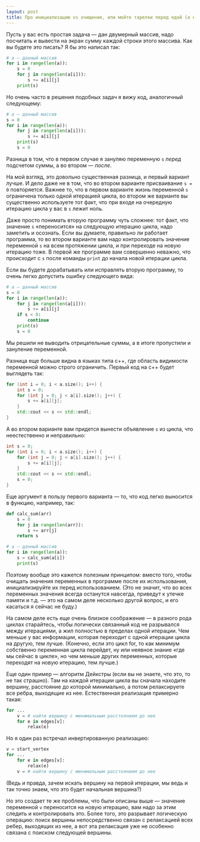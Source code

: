 ```yaml
---
layout: post
title: Про инициализацию vs очищение, или мойте тарелки перед едой (а не после)
---
```


Пусть у вас есть простая задача — дан двумерный массив, надо посчитать и вывести на экран сумму каждой строки этого массива. Как вы будете это писать? Я бы это написал так:

```python
# a — данный массив
for i in range(len(a)):
    s = 0
    for j in range(len(a[i])):
        s += a[i][j]
    print(s)
```

Но очень часто в решения подобных задач я вижу код, аналогичный следующему:

```python
# a — данный массив
s = 0
for i in range(len(a)):
    for j in range(len(a[i])):
        s += a[i][j]
    print(s)
    s = 0
```

Разница в том, что в первом случае я зануляю переменную `s` _перед_ подсчетом суммы, а во втором — _после_.

На мой взгляд, это довольно существенная разница, и первый вариант лучше. И дело даже не в том, что во втором варианте присваивание `s = 0` повторяется. Важнее то, что в первом варианте жизнь переменной `s` ограничена только одной итерацией цикла, во втором же варианте вы существенно используете тот факт, что при входе на очередную итерацию цикла у вас в `s` лежит ноль. 

Даже просто понимать вторую программу чуть сложнее: тот факт, что значение `s` «переносится» на следующую итерацию цикла, надо заметить и осознать. Если вы думаете, правильно ли работает программа, то во втором варианте вам надо контролировать значение переменной `s` на всем протяжении цикла, и при переходе на новую итерацию тоже. В первой же программе вам совершенно неважно, что происходит с `s` после команды `print` до начала новой итерации цикла. 

Если вы будете дорабатывать или исправлять вторую программу, то очень легко допустить ошибку следующего вида:

```python
# a — данный массив
s = 0
for i in range(len(a)):
    for j in range(len(a[i])):
        s += a[i][j]
    if s < 0:
        continue
    print(s)
    s = 0
```

Мы решили не выводить отрицательные суммы, а в итоге пропустили и зануление переменной.

Разница еще больше видна в языках типа c++, где область видимости переменной можно строго ограничить. Первый код на c++ будет выглядеть так:

```c++
for (int i = 0; i < a.size(); i++) {
    int s = 0;
    for (int j = 0; j < a[i].size(); j++) {
        s += a[i][j];
    }
    std::cout << s << std::endl;
}
```

А во втором варианте вам придется вынести объявление `s` из цикла, что неестественно и неправильно:

```c++
int s = 0;
for (int i = 0; i < a.size(); i++) {
    for (int j = 0; j < a[i].size(); j++) {
        s += a[i][j];
    }
    std::cout << s << std::endl;
    s = 0;
}
```

Еще аргумент в пользу первого варианта — то, что код легко выносится в функцию, например, так:

```python
def calc_sum(arr)
    s = 0
    for j in range(len(arr)):
        s += arr[j]
    return s

# a — данный массив
for i in range(len(a)):
    s = calc_sum(a[i])
    print(s)
```

Поэтому вообще это кажется полезным принципом: вместо того, чтобы очищать значения переменных в программе после их использования, инициализируйте их перед использованием. (Это не значит, что во всех переменных значения всегда останутся навсегда, приведут к утечке памяти и т.д. — это на самом деле несколько другой вопрос, и его касаться я сейчас не буду.)

На самом деле есть еще очень близкое соображение — в разного рода циклах старайтесь, чтобы логически связанный код не разрывался между итерациями, а жил полностью в пределах одной итерации. Чем меньше у вас информации, которая переходит с одной итерации цикла на другую, тем лучше. (Конечно, если это цикл for, то как минимум собственно переменная цикла перейдет, ну или неявное знание «где мы сейчас в цикле», но чем меньше других переменных, которые переходят на новую итерацию, тем лучше.)

Еще один пример — алгоритм Дейкстры (если вы не знаете, что это, то не так страшно). Там на каждой итерации цикла вы сначала находите вершину, расстояние до которой минимально, а потом релаксируете все ребра, выходящие из нее. Естественная реализация примерно такая:

```python
for ...
    v = # найти вершину с минимальным расстоянием до нее
    for e in edges[v]:
        relax(e)
```


Но я один раз встречал инвертированную реализацию:

```python
v = start_vertex
for ...
    for e in edges[v]:
        relax(e)
    v = # найти вершину с минимальным расстоянием до нее
```
    
(Ведь и правда, зачем искать вершину на первой итерации, мы ведь и так точно знаем, что это будет начальная вершина?)

Но это создает те же проблемы, что были описаны выше — значение переменной `v` переносится на новую итерацию, вам надо за этим следить и контролировать это. Более того, это разрывает логическую операцию: поиск вершины непосредственно связан с релаксацией всех ребер, выходящих из нее, а вот эта релаксация уже не особенно связана с поиском следующей вершины.

